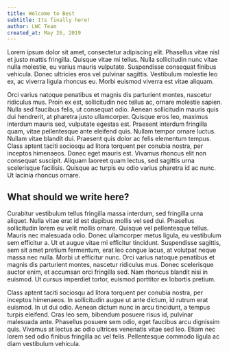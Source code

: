 ```yaml
---
title: Welcome to Best
subtitle: Its finally here!
author: LWC Team
created_at: May 26, 2019
---
```


Lorem ipsum dolor sit amet, consectetur adipiscing elit. Phasellus vitae nisl et justo mattis fringilla. Quisque vitae mi tellus. Nulla sollicitudin nunc vitae nulla molestie, eu varius mauris vulputate. Suspendisse consequat finibus vehicula. Donec ultricies eros vel pulvinar sagittis. Vestibulum molestie leo ex, ac viverra ligula rhoncus eu. Morbi euismod viverra est vitae aliquam.

Orci varius natoque penatibus et magnis dis parturient montes, nascetur ridiculus mus. Proin ex est, sollicitudin nec tellus ac, ornare molestie sapien. Nulla sed faucibus felis, ut consequat odio. Aenean sollicitudin mauris quis dui hendrerit, at pharetra justo ullamcorper. Quisque eros leo, maximus interdum mauris sed, vulputate egestas est. Praesent interdum fringilla quam, vitae pellentesque ante eleifend quis. Nullam tempor ornare luctus. Nullam vitae blandit dui. Praesent quis dolor ac felis elementum tempus. Class aptent taciti sociosqu ad litora torquent per conubia nostra, per inceptos himenaeos. Donec eget mauris est. Vivamus rhoncus elit non consequat suscipit. Aliquam laoreet quam lectus, sed sagittis urna scelerisque facilisis. Quisque ac turpis eu odio varius pharetra id ac nunc. Ut lacinia rhoncus ornare.

## What should we write here?

Curabitur vestibulum tellus fringilla massa interdum, sed fringilla urna aliquet. Nulla vitae erat id est dapibus mollis vel sed dui. Phasellus sollicitudin lorem eu velit mollis ornare. Quisque vel pellentesque tellus. Mauris nec malesuada odio. Donec ullamcorper metus ligula, eu vestibulum sem efficitur a. Ut et augue vitae mi efficitur tincidunt. Suspendisse sagittis, sem sit amet pretium fermentum, erat leo congue lacus, at volutpat neque massa nec nulla. Morbi ut efficitur nunc. Orci varius natoque penatibus et magnis dis parturient montes, nascetur ridiculus mus. Donec scelerisque auctor enim, et accumsan orci fringilla sed. Nam rhoncus blandit nisi in euismod. Ut cursus imperdiet tortor, euismod porttitor ex lobortis pretium.

Class aptent taciti sociosqu ad litora torquent per conubia nostra, per inceptos himenaeos. In sollicitudin augue ut ante dictum, id rutrum erat euismod. In ut dui odio. Aenean dictum nunc in arcu tincidunt, a tempus turpis eleifend. Cras leo sem, bibendum posuere risus id, pulvinar malesuada ante. Phasellus posuere sem odio, eget faucibus arcu dignissim quis. Vivamus at lectus ac odio ultrices venenatis vitae sed leo. Etiam nec lorem sed odio finibus fringilla ac vel felis. Pellentesque commodo ligula ac diam vestibulum vehicula.
